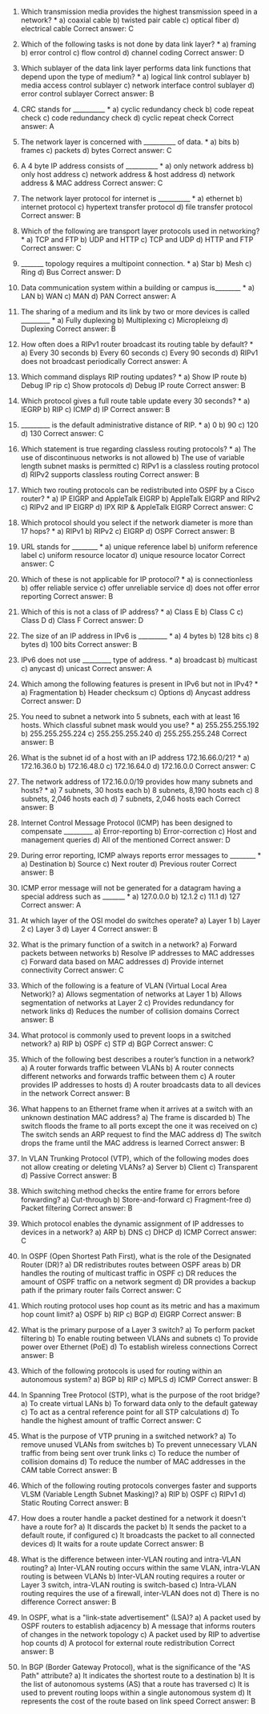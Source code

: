 1. Which transmission media provides the highest transmission speed in a network? *
a) coaxial cable
b) twisted pair cable
c) optical fiber
d) electrical cable
Correct answer: C

2. Which of the following tasks is not done by data link layer? *
a) framing
b) error control
c) flow control
d) channel coding
Correct answer: D

3. Which sublayer of the data link layer performs data link functions that depend upon the type of medium? *
a) logical link control sublayer
b) media access control sublayer
c) network interface control sublayer
d) error control sublayer
Correct answer: B

4. CRC stands for __________ *
a) cyclic redundancy check
b) code repeat check
c) code redundancy check
d) cyclic repeat check
Correct answer: A

5. The network layer is concerned with __________ of data. *
a) bits
b) frames
c) packets
d) bytes
Correct answer: C

6. A 4 byte IP address consists of __________ *
a) only network address
b) only host address
c) network address & host address
d) network address & MAC address
Correct answer: C

7. The network layer protocol for internet is __________ *
a) ethernet
b) internet protocol
c) hypertext transfer protocol
d) file transfer protocol
Correct answer: B

8. Which of the following are transport layer protocols used in networking? *
a) TCP and FTP
b) UDP and HTTP
c) TCP and UDP
d) HTTP and FTP
Correct answer: C

9. _______ topology requires a multipoint connection. *
a) Star
b) Mesh
c) Ring
d) Bus
Correct answer: D

10. Data communication system within a building or campus is________ *
a) LAN
b) WAN
c) MAN
d) PAN
Correct answer: A

11. The sharing of a medium and its link by two or more devices is called _________ *
a) Fully duplexing
b) Multiplexing
c) Micropleixng
d) Duplexing
Correct answer: B

12. How often does a RIPv1 router broadcast its routing table by default? *
a) Every 30 seconds
b) Every 60 seconds
c) Every 90 seconds
d) RIPv1 does not broadcast periodically
Correct answer: A

13. Which command displays RIP routing updates? *
a) Show IP route
b) Debug IP rip
c) Show protocols
d) Debug IP route
Correct answer: B

14. Which protocol gives a full route table update every 30 seconds? *
a) IEGRP
b) RIP
c) ICMP
d) IP
Correct answer: B

15. _________ is the default administrative distance of RIP. *
a) 0
b) 90
c) 120
d) 130
Correct answer: C

16. Which statement is true regarding classless routing protocols? *
a) The use of discontinuous networks is not allowed
b) The use of variable length subnet masks is permitted
c) RIPv1 is a classless routing protocol
d) RIPv2 supports classless routing
Correct answer: B

17. Which two routing protocols can be redistributed into OSPF by a Cisco router? *
a) IP EIGRP and AppleTalk EIGRP
b) AppleTalk EIGRP and RIPv2
c) RIPv2 and IP EIGRP
d) IPX RIP & AppleTalk EIGRP
Correct answer: C

18. Which protocol should you select if the network diameter is more than 17 hops? *
a) RIPv1
b) RIPv2
c) EIGRP
d) OSPF
Correct answer: B

19. URL stands for ________ *
a) unique reference label
b) uniform reference label
c) uniform resource locator
d) unique resource locator
Correct answer: C

20. Which of these is not applicable for IP protocol? *
a) is connectionless
b) offer reliable service
c) offer unreliable service
d) does not offer error reporting
Correct answer: B

21. Which of this is not a class of IP address? *
a) Class E
b) Class C
c) Class D
d) Class F
Correct answer: D

22. The size of an IP address in IPv6 is _________ *
a) 4 bytes
b) 128 bits
c) 8 bytes
d) 100 bits
Correct answer: B

23. IPv6 does not use _________ type of address. *
a) broadcast
b) multicast
c) anycast
d) unicast
Correct answer: A

24. Which among the following features is present in IPv6 but not in IPv4? *
a) Fragmentation
b) Header checksum
c) Options
d) Anycast address
Correct answer: D

25. You need to subnet a network into 5 subnets, each with at least 16 hosts. Which classful subnet mask would you use? *
a) 255.255.255.192
b) 255.255.255.224
c) 255.255.255.240
d) 255.255.255.248
Correct answer: B

26. What is the subnet id of a host with an IP address 172.16.66.0/21? *
a) 172.16.36.0
b) 172.16.48.0
c) 172.16.64.0
d) 172.16.0.0
Correct answer: C

27. The network address of 172.16.0.0/19 provides how many subnets and hosts? *
a) 7 subnets, 30 hosts each
b) 8 subnets, 8,190 hosts each
c) 8 subnets, 2,046 hosts each
d) 7 subnets, 2,046 hosts each
Correct answer: B

28. Internet Control Message Protocol (ICMP) has been designed to compensate _________
a) Error-reporting
b) Error-correction
c) Host and management queries
d) All of the mentioned
Correct answer: D

29. During error reporting, ICMP always reports error messages to ________ *
a) Destination
b) Source
c) Next router
d) Previous router
Correct answer: B

30. ICMP error message will not be generated for a datagram having a special address such as _______ *
a) 127.0.0.0
b) 12.1.2
c) 11.1
d) 127
Correct answer: A

31. At which layer of the OSI model do switches operate?
a) Layer 1
b) Layer 2
c) Layer 3
d) Layer 4
Correct answer: B

32. What is the primary function of a switch in a network?
a) Forward packets between networks
b) Resolve IP addresses to MAC addresses
c) Forward data based on MAC addresses
d) Provide internet connectivity
Correct answer: C

33. Which of the following is a feature of VLAN (Virtual Local Area Network)?
a) Allows segmentation of networks at Layer 1
b) Allows segmentation of networks at Layer 2
c) Provides redundancy for network links
d) Reduces the number of collision domains
Correct answer: B

34. What protocol is commonly used to prevent loops in a switched network?
a) RIP
b) OSPF
c) STP
d) BGP
Correct answer: C

35. Which of the following best describes a router’s function in a network?
a) A router forwards traffic between VLANs
b) A router connects different networks and forwards traffic between them
c) A router provides IP addresses to hosts
d) A router broadcasts data to all devices in the network
Correct answer: B

36. What happens to an Ethernet frame when it arrives at a switch with an unknown destination MAC address?
a) The frame is discarded
b) The switch floods the frame to all ports except the one it was received on
c) The switch sends an ARP request to find the MAC address
d) The switch drops the frame until the MAC address is learned
Correct answer: B

37. In VLAN Trunking Protocol (VTP), which of the following modes does not allow creating or deleting VLANs?
a) Server
b) Client
c) Transparent
d) Passive
Correct answer: B

38. Which switching method checks the entire frame for errors before forwarding?
a) Cut-through
b) Store-and-forward
c) Fragment-free
d) Packet filtering
Correct answer: B

39. Which protocol enables the dynamic assignment of IP addresses to devices in a network?
a) ARP
b) DNS
c) DHCP
d) ICMP
Correct answer: C

40. In OSPF (Open Shortest Path First), what is the role of the Designated Router (DR)?
a) DR redistributes routes between OSPF areas
b) DR handles the routing of multicast traffic in OSPF
c) DR reduces the amount of OSPF traffic on a network segment
d) DR provides a backup path if the primary router fails
Correct answer: C

41. Which routing protocol uses hop count as its metric and has a maximum hop count limit?
a) OSPF
b) RIP
c) BGP
d) EIGRP
Correct answer: B

42. What is the primary purpose of a Layer 3 switch?
a) To perform packet filtering
b) To enable routing between VLANs and subnets
c) To provide power over Ethernet (PoE)
d) To establish wireless connections
Correct answer: B

43. Which of the following protocols is used for routing within an autonomous system?
a) BGP
b) RIP
c) MPLS
d) ICMP
Correct answer: B

44. In Spanning Tree Protocol (STP), what is the purpose of the root bridge?
a) To create virtual LANs
b) To forward data only to the default gateway
c) To act as a central reference point for all STP calculations
d) To handle the highest amount of traffic
Correct answer: C

45. What is the purpose of VTP pruning in a switched network?
a) To remove unused VLANs from switches
b) To prevent unnecessary VLAN traffic from being sent over trunk links
c) To reduce the number of collision domains
d) To reduce the number of MAC addresses in the CAM table
Correct answer: B

46. Which of the following routing protocols converges faster and supports VLSM (Variable Length Subnet Masking)?
a) RIP
b) OSPF
c) RIPv1
d) Static Routing
Correct answer: B

47. How does a router handle a packet destined for a network it doesn't have a route for?
a) It discards the packet
b) It sends the packet to a default route, if configured
c) It broadcasts the packet to all connected devices
d) It waits for a route update
Correct answer: B

48. What is the difference between inter-VLAN routing and intra-VLAN routing?
a) Inter-VLAN routing occurs within the same VLAN, intra-VLAN routing is between VLANs
b) Inter-VLAN routing requires a router or Layer 3 switch, intra-VLAN routing is switch-based
c) Intra-VLAN routing requires the use of a firewall, inter-VLAN does not
d) There is no difference
Correct answer: B

49. In OSPF, what is a "link-state advertisement" (LSA)?
a) A packet used by OSPF routers to establish adjacency
b) A message that informs routers of changes in the network topology
c) A packet used by RIP to advertise hop counts
d) A protocol for external route redistribution
Correct answer: B

50. In BGP (Border Gateway Protocol), what is the significance of the "AS Path" attribute?
a) It indicates the shortest route to a destination
b) It is the list of autonomous systems (AS) that a route has traversed
c) It is used to prevent routing loops within a single autonomous system
d) It represents the cost of the route based on link speed
Correct answer: B

